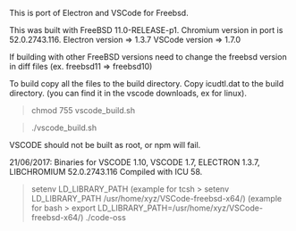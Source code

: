 This is port of Electron and VSCode for Freebsd.

This was built with FreeBSD 11.0-RELEASE-p1.
    Chromium version in port is 52.0.2743.116.
    Electron version => 1.3.7
    VSCode version => 1.7.0
    
If building with other FreeBSD versions  need to change
the freebsd version in diff files (ex. freebsd11 => freebsd10)

To build copy all the files to the build directory.
Copy icudtl.dat to the build directory. (you can find it in the vscode downloads, ex for linux).

>chmod 755 vscode_build.sh

>./vscode_build.sh

VSCODE should not be built as root, or npm will fail.


21/06/2017:
Binaries for VSCODE 1.10, VSCODE 1.7, ELECTRON 1.3.7, LIBCHROMIUM 52.0.2743.116
Compiled with ICU 58.

> setenv LD_LIBRARY_PATH <VSCODE FOLDER LOCATION>
(example for tcsh > setenv LD_LIBRARY_PATH /usr/home/xyz/VSCode-freebsd-x64/)
(example for bash > export LD_LIBRARY_PATH=/usr/home/xyz/VSCode-freebsd-x64/)
> ./code-oss
